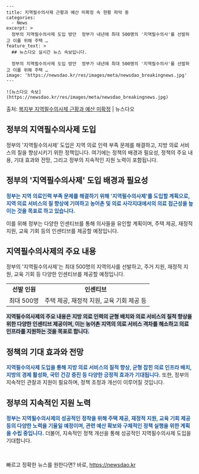     ---
    title: 지역필수의사제 근황과 예산 미확정 속 현황 파악 중
    categories:
      - News
    excerpt: >
      정부의 지역필수의사제 도입 방안  정부가 내년에 최대 500명의 '지역필수의사'를 선발하고 이를 위해 주택 …
    feature_text: >
      ## 뉴스다오 실시간 뉴스 속보입니다.
    
      정부의 지역필수의사제 도입 방안  정부가 내년에 최대 500명의 '지역필수의사'를 선발하고 이를 위해 주택 …
    image: 'https://newsdao.kr/res/images/meta/newsdao_breakingnews.jpg'
    ---
    
    ![뉴스다오 속보](https://newsdao.kr/res/images/meta/newsdao_breakingnews.jpg)

<p>출처: <a href="https://newsdao.kr/4475" rel="dofollow">복지부 지역필수의사제 근황과 예산 미확정</a> | 뉴스다오</p>

<h2 data-ke-size="size26">정부의 지역필수의사제 도입</h2>
정부의 '지역필수의사제' 도입은 지역 의료 인력 부족 문제를 해결하고, 지방 의료 서비스의 질을 향상시키기 위한 정책입니다. 여기에는 정책의 배경과 필요성, 정책의 주요 내용, 기대 효과와 전망, 그리고 정부의 지속적인 지원 노력이 포함됩니다.

<h2 data-ke-size="size24">정부의 '지역필수의사제' 도입 배경과 필요성</h2>
<b><span style="color: #1a5490;">정부는 지역 의료인력 부족 문제를 해결하기 위해 '지역필수의사제'를 도입할 계획으로, 지역 의료 서비스의 질 향상에 기여하고 농어촌 및 의료 사각지대에서의 의료 접근성을 높이는 것을 목표로 하고 있습니다.</span></b>

이를 위해 정부는 다양한 인센티브를 통해 의사들을 유인할 계획이며, 주택 제공, 재정적 지원, 교육 기회 등의 인센티브를 제공할 예정입니다.

<h2 data-ke-size="size24">지역필수의사제의 주요 내용</h2>
정부의 '지역필수의사제'는 최대 500명의 지역의사를 선발하고, 주거 지원, 재정적 지원, 교육 기회 등 다양한 인센티브를 제공할 예정입니다.

<table>
	<tr>
		<td style="text-align: center; height: 17px;"><b>선발 인원</b></td>
		<td style="text-align: center; height: 17px;"><b>인센티브</b></td>
	</tr>
	<tr>
		<td style="text-align: center; height: 17px;">최대 500명</td>
		<td style="text-align: center; height: 17px;">주택 제공, 재정적 지원, 교육 기회 제공 등</td>
	</tr>
</table>

<b><span style="background-color: #21538527;">지역필수의사제의 주요 내용은 지방 의료 인력의 균형 배치와 의료 서비스의 질적 향상을 위한 다양한 인센티브 제공이며, 이는 농어촌 지역의 의료 서비스 격차를 해소하고 의료 인프라를 지원하는 것을 목표로 합니다.</span></b>

<h2 data-ke-size="size24">정책의 기대 효과와 전망</h2>
<b><span style="color: #1a5490;">지역필수의사제 도입을 통해 지방 의료 서비스의 질적 향상, 균형 잡힌 의료 인프라 배치, 지방의 경제 활성화, 국민 건강 증진 등 다양한 긍정적 효과가 기대됩니다.</span></b> 또한, 정부의 지속적인 관찰과 지원이 필요하며, 정책 조정과 개선이 이루어질 것입니다.

<h2 data-ke-size="size24">정부의 지속적인 지원 노력</h2>
<b><span style="color: #1a5490;">정부는 지역필수의사제의 성공적인 정착을 위해 주택 제공, 재정적 지원, 교육 기회 제공 등의 다양한 노력을 기울일 예정이며, 관련 예산 확보와 구체적인 정책 실행을 위한 계획을 수립 중입니다.</span></b> 더불어, 지속적인 정책 개선을 통해 성공적인 지역필수의사제 도입을 기대합니다.

<p data-ke-size="size16">&nbsp;</p> 

빠르고 정확한 뉴스를 원한다면? 바로, <a href="https://newsdao.kr" rel="dofollow">https://newsdao.kr</a>


    
